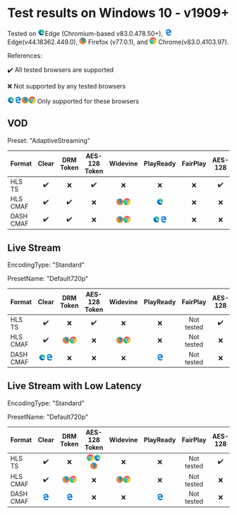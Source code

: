 # Test results on Windows 10 - v1909+

Tested on ![newedge](../../icons/edge-new.png)Edge (Chromium-based v83.0.478.50+), ![edge](../../icons/edge.png)Edge(v44.18362.449.0), ![firefox](../../icons/firefox.png) Firefox (v77.0.1), and  ![chrome](../../icons/chrome.png) Chrome(v83.0.4103.97).

References: 

✔️ All tested browsers are supported 

❌ Not supported by any tested browsers

![edge](../../icons/edge-new.png)![edge](../../icons/edge.png)![firefox](../../icons/firefox.png)![chrome](../../icons/chrome.png) Only supported for these browsers

## VOD

Preset: "AdaptiveStreaming"

| Format    | Clear | DRM Token | AES-128 Token |                           Widevine                           |                          PlayReady                           | FairPlay | AES-128 | Sidecar captions |
| --------- | :---: | :-------: | :-----------: | :----------------------------------------------------------: | :----------------------------------------------------------: | :------: | :-----: | :--------------: |
| HLS TS    |   ✔️   |     ❌     |       ✔️       |                              ❌                               |                              ❌                               |    ❌     |    ✔️    |        ✔️         |
| HLS CMAF  |   ✔️   |     ✔️     |       ❌       | ![firefox](../../icons/firefox.png)![chrome](../../icons/chrome.png) |             ![newedge](../../icons/edge-new.png)             |    ❌     |    ❌    |        ✔️         |
| DASH CMAF |   ✔️   |     ✔️     |       ❌       | ![firefox](../../icons/firefox.png)![chrome](../../icons/chrome.png) | ![newedge](../../icons/edge-new.png)![edge](../../icons/edge.png) |    ❌     |    ❌    |        ✔️         |

## Live Stream

EncodingType: "Standard"

PresetName: "Default720p"

| Format | Clear | DRM Token | AES-128 Token | Widevine | PlayReady | FairPlay | AES-128 | Live Transcription |
| --------- | :---: | :---: | :----------------------------------------------------------: | :----------------------------------------------------------: | :------: | :----------------------------------------------------------: | :------: | :------: |
| HLS TS    | ✔️ | ❌ | ✔️ | ❌ | ❌ | Not tested | ✔️ | ![edge](../../icons/edge-new.png)![firefox](../../icons/firefox.png)![chrome](../../icons/chrome.png) |
| HLS CMAF  | ✔️ | ![firefox](../../icons/firefox.png)![chrome](../../icons/chrome.png) | ❌ | ![firefox](../../icons/firefox.png)![chrome](../../icons/chrome.png) | ❌ | Not tested | ❌ | ❌ |
| DASH CMAF | ![newedge](../../icons/edge-new.png)![edge](../../icons/edge.png) | ❌ | ❌ | ❌ | ![edge](../../icons/edge.png) | Not tested | ❌ | ❌ |

## Live Stream with Low Latency

EncodingType: "Standard"

PresetName: "Default720p"

| Format    |             Clear             |                          DRM Token                           |                        AES-128 Token                         |                           Widevine                           |           PlayReady           |  FairPlay  | AES-128 |
| --------- | :---------------------------: | :----------------------------------------------------------: | :----------------------------------------------------------: | :----------------------------------------------------------: | :---------------------------: | :--------: | :-----: |
| HLS TS    |               ✔️               |                              ❌                               | ![chrome](../../icons/chrome.png)![newedge](../../icons/edge-new.png)![firefox](../../icons/firefox.png) |                              ❌                               |               ❌               | Not tested |    ✔️    |
| HLS CMAF  |               ✔️               | ![firefox](../../icons/firefox.png)![chrome](../../icons/chrome.png) |                              ❌                               | ![firefox](../../icons/firefox.png)![chrome](../../icons/chrome.png) |               ❌               | Not tested |    ❌    |
| DASH CMAF | ![edge](../../icons/edge.png) |                ![edge](../../icons/edge.png)                 |                              ❌                               |                              ❌                               | ![edge](../../icons/edge.png) | Not tested |    ❌    |
